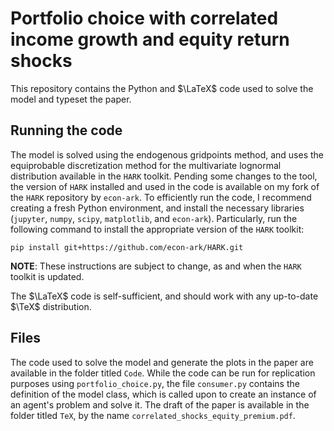 # Portfolio choice with correlated income growth and equity return shocks

This repository contains the Python and $\LaTeX$ code used to solve the model and typeset the paper.

## Running the code

The model is solved using the endogenous gridpoints method, and uses the equiprobable discretization method for the multivariate lognormal distribution available in the `HARK` toolkit. Pending some changes to the tool, the version of `HARK` installed and used in the code is available on my fork of the `HARK` repository by `econ-ark`. To efficiently run the code, I recommend creating a fresh Python environment, and install the necessary libraries (`jupyter`, `numpy`, `scipy`, `matplotlib`, and `econ-ark`). Particularly, run the following command to install the appropriate version of the `HARK` toolkit:

```
pip install git+https://github.com/econ-ark/HARK.git
```

**NOTE**: These instructions are subject to change, as and when the `HARK` toolkit is updated.

The $\LaTeX$ code is self-sufficient, and should work with any up-to-date $\TeX$ distribution.

## Files

The code used to solve the model and generate the plots in the paper are available in the folder titled `Code`. While the code can be run for replication purposes using `portfolio_choice.py`, the file `consumer.py` contains the definition of the model class, which is called upon to create an instance of an agent's problem and solve it. The draft of the paper is available in the folder titled `TeX`, by the name `correlated_shocks_equity_premium.pdf`.

